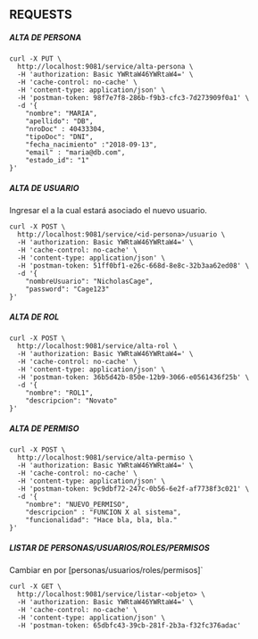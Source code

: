 
## REQUESTS

##### ALTA DE PERSONA

```
curl -X PUT \
  http://localhost:9081/service/alta-persona \
  -H 'authorization: Basic YWRtaW46YWRtaW4=' \
  -H 'cache-control: no-cache' \
  -H 'content-type: application/json' \
  -H 'postman-token: 98f7e7f8-286b-f9b3-cfc3-7d273909f0a1' \
  -d '{
	"nombre": "MARIA",
	"apellido": "DB",
	"nroDoc" : 40433304,
	"tipoDoc": "DNI",
	"fecha_nacimiento" :"2018-09-13",
	"email" : "maria@db.com",
	"estado_id": "1"
}'
```

##### ALTA DE USUARIO

Ingresar el <id-persona> a la cual estará asociado el nuevo usuario.

```
curl -X POST \
  http://localhost:9081/service/<id-persona>/usuario \
  -H 'authorization: Basic YWRtaW46YWRtaW4=' \
  -H 'cache-control: no-cache' \
  -H 'content-type: application/json' \
  -H 'postman-token: 51ff0bf1-e26c-668d-8e8c-32b3aa62ed08' \
  -d '{
	"nombreUsuario": "NicholasCage",
	"password": "Cage123"
}'
```

##### ALTA DE ROL

```
curl -X POST \
  http://localhost:9081/service/alta-rol \
  -H 'authorization: Basic YWRtaW46YWRtaW4=' \
  -H 'cache-control: no-cache' \
  -H 'content-type: application/json' \
  -H 'postman-token: 36b5d42b-850e-12b9-3066-e0561436f25b' \
  -d '{
    "nombre": "ROL1",
    "descripcion": "Novato"
}'
```

##### ALTA DE PERMISO

```
curl -X POST \
  http://localhost:9081/service/alta-permiso \
  -H 'authorization: Basic YWRtaW46YWRtaW4=' \
  -H 'cache-control: no-cache' \
  -H 'content-type: application/json' \
  -H 'postman-token: 9c9dbf72-247c-0b56-6e2f-af7738f3c021' \
  -d '{
	"nombre": "NUEVO_PERMISO",
	"descripcion" : "FUNCION X al sistema",
	"funcionalidad": "Hace bla, bla, bla."
}'
```


##### LISTAR DE PERSONAS/USUARIOS/ROLES/PERMISOS


Cambiar en <objeto> por [personas/usuarios/roles/permisos]`

```
curl -X GET \
  http://localhost:9081/service/listar-<objeto> \
  -H 'authorization: Basic YWRtaW46YWRtaW4=' \
  -H 'cache-control: no-cache' \
  -H 'content-type: application/json' \
  -H 'postman-token: 65dbfc43-39cb-281f-2b3a-f32fc376adac'
```